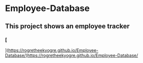 # Employee-Database
## This project shows an employee tracker
### [
](https://rogretheekyogre.github.io/Employee-Database/)https://rogretheekyogre.github.io/Employee-Database/
